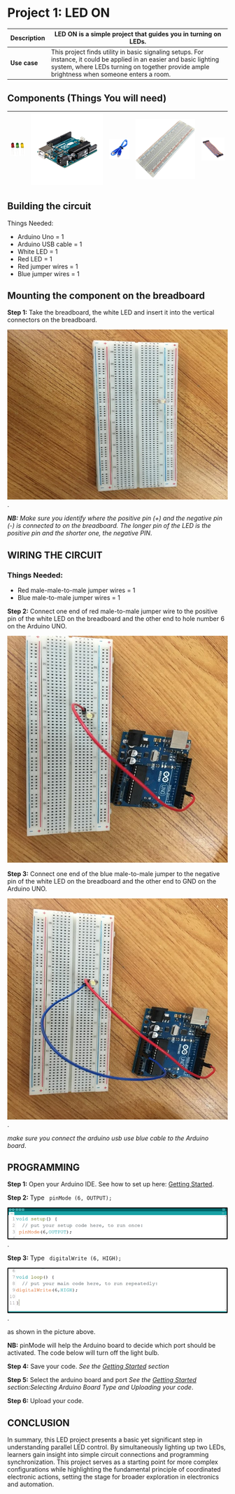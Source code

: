 # Project 1: LED ON

| **Description** | LED ON is a simple project that guides you in turning on LEDs. |
|------------------|----------------------------------------------------------------|
| **Use case**     | This project finds utility in basic signaling setups. For instance, it could be applied in an easier and basic lighting system, where LEDs turning on together provide ample brightness when someone enters a room. |

## Components (Things You will need)

| ![LED](../../assets/components/LED.png) | ![Arduino Uno](../../assets/components/arduino.png) | ![Arduino USB Cable](../../assets/components/USB_Cable.png) | ![Breadboard](../../assets/components/breadboard.png) |![Breadboard](../../assets/components/jump_wire.png)|
|-------------------------|-------------------------|-------------------------|-------------------------|-------------------------|

## Building the circuit

Things Needed:

- Arduino Uno = 1
- Arduino USB cable = 1
- White LED = 1
- Red LED = 1
- Red jumper wires = 1
- Blue jumper wires = 1

## Mounting the component on the breadboard

**Step 1:** Take the breadboard, the white LED and insert it into the vertical connectors on the breadboard.

![LED fixed on breadboard](../../assets/1.0/LED/LED_ON/led_on_breadboard.jpg).

_**NB:** Make sure you identify where the positive pin (+) and the negative pin (-) is connected to on the breadboard. The longer pin of the LED is the positive pin and the shorter one, the negative PIN_.

## WIRING THE CIRCUIT

### Things Needed:

- Red male-male-to-male jumper wires = 1
- Blue male-to-male jumper wires = 1


**Step 2:** Connect one end of red male-to-male jumper wire to the positive pin of the white LED on the breadboard and the other end to hole number 6 on the Arduino UNO.

![LED fixed on breadboard](../../assets/1.0/LED/LED_ON/red_wire_connected.jpg)

**Step 3:** Connect one end of the blue male-to-male jumper to the negative pin of the white LED on the breadboard and the other end to GND on the Arduino UNO.

![LED fixed on breadboard](../../assets/1.0/LED/LED_ON/blue_wire_connected.jpg).

_make sure you connect the arduino usb use blue cable to the Arduino board_.

## PROGRAMMING

**Step 1:** Open your Arduino IDE. See how to set up here: [Getting Started](../../../../README.md#getting-started).

**Step 2:** Type ``` pinMode (6, OUTPUT);```

![Pinmode decalration](../../assets/1.0/LED/LED_ON/pinmode_declaration.png).

**Step 3:** Type ``` digitalWrite (6, HIGH);```

![Pinmode decalration](../../assets/1.0/LED/LED_ON/digitalwrite_declaration.png).

as shown in the picture above.

**NB:** pinMode will help the Arduino board to decide which port should be activated. The code below will turn off the light bulb.

**Step 4:** Save your code. _See the [Getting Started](../../../../README.md#getting-started) section_

**Step 5:** Select the arduino board and port _See the [Getting Started](../../../../README.md#getting-started) section:Selecting Arduino Board Type and Uploading your code_.

**Step 6:** Upload your code.

## CONCLUSION
In summary, this LED project presents a basic yet significant step in understanding parallel LED control. By simultaneously lighting up two LEDs, learners gain insight into simple circuit connections and programming synchronization. This project serves as a starting point for more complex configurations while highlighting the fundamental principle of coordinated electronic actions, setting the stage for broader exploration in electronics and automation.


